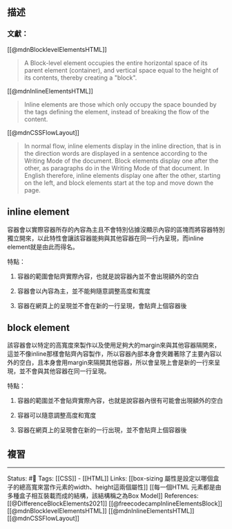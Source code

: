 ## 描述


### 文獻：
[[@mdnBlocklevelElementsHTML]]
> A Block-level element occupies the entire horizontal space of its parent element (container), and vertical space equal to the height of its contents, thereby creating a "block".


[[@mdnInlineElementsHTML]]
> Inline elements are those which only occupy the space bounded by the tags defining the element, instead of breaking the flow of the content.

[[@mdnCSSFlowLayout]]
> In normal flow, inline elements display in the inline direction, that is in the direction words are displayed in a sentence according to the Writing Mode of the document. Block elements display one after the other, as paragraphs do in the Writing Mode of that document. In English therefore, inline elements display one after the other, starting on the left, and block elements start at the top and move down the page.


## inline element

容器會以實際容器所存的內容為主且不會特別佔據沒顯示內容的區塊而將容器特別獨立開來，以此特性會讓該容器能夠與其他容器在同一行內呈現，而inline element就是由此而得名。

  
  

特點：

1. 容器的範圍會貼齊實際內容，也就是說容器內並不會出現額外的空白

2. 容器會以內容為主，並不能夠隨意調整高度和寬度

3. 容器在網頁上的呈現並不會在新的一行呈現，會貼齊上個容器後

  
  

## block element

該容器會以特定的高寬度來製作以及使用足夠大的margin來與其他容器隔開來，這並不像inline那樣會貼齊內容製作，所以容器內部本身會夾雜著除了主要內容以外的空白，且本身會用margin來隔開其他容器，所以會呈現上會是新的一行來呈現，並不會與其他容器在同一行呈現。

  

特點：

1. 容器的範圍並不會貼齊實際內容，也就是說容器內很有可能會出現額外的空白

2. 容器可以隨意調整高度和寬度

3. 容器在網頁上的呈現會在新的一行出現，並不會貼齊上個容器後

  
  
  


## 複習


---
Status: #🌱 
Tags:
[[CSS]] - [[HTML]]
Links:
[[box-sizing 屬性是設定以哪個盒子的總高寬來當作元素的width、height這兩個屬性]]
[[每一個HTML 元素都是由多種盒子相互裝載而成的結構，該結構稱之為Box Model]]
References:
[[@DifferenceBlockElements2021]]
[[@freecodecampInlineElementsBlock]]
[[@mdnBlocklevelElementsHTML]]
[[@mdnInlineElementsHTML]]
[[@mdnCSSFlowLayout]]